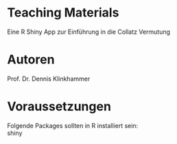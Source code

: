 # Teaching Materials
Eine R Shiny App zur Einführung in die Collatz Vermutung

# Autoren
Prof. Dr. Dennis Klinkhammer

# Voraussetzungen
Folgende Packages sollten in R installiert sein:<br>
shiny
